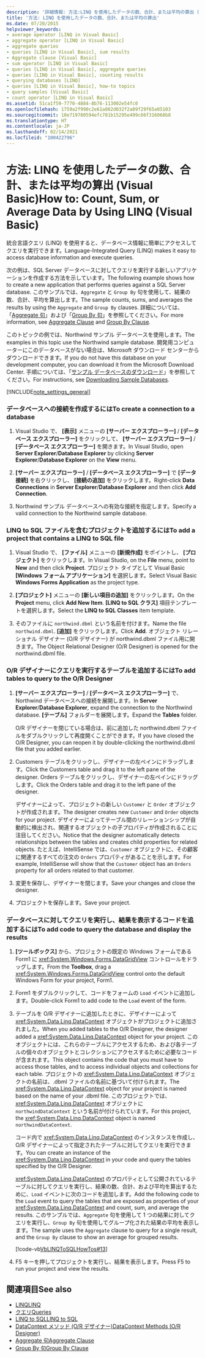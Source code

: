 ```yaml
---
description: '詳細情報: 方法:LINQ を使用したデータの数、合計、または平均の算出 (Visual Basic)'
title: '方法: LINQ を使用したデータの数、合計、または平均の算出'
ms.date: 07/20/2015
helpviewer_keywords:
- average operator [LINQ in Visual Basic]
- aggregate operator [LINQ in Visual Basic]
- aggregate queries
- queries [LINQ in Visual Basic], sum results
- Aggregate clause [Visual Basic]
- sum operator [LINQ in Visual Basic]
- queries [LINQ in Visual Basic], aggregate queries
- queries [LINQ in Visual Basic], counting results
- querying databases [LINQ]
- queries [LINQ in Visual Basic], how-to topics
- query samples [Visual Basic]
- count operator [LINQ in Visual Basic]
ms.assetid: 51ca1f59-7770-4884-8b76-113002e54fc0
ms.openlocfilehash: 1759a2f990c2e61a862d032f2a09f29f65a05103
ms.sourcegitcommit: 10e719780594efc781b15295e499c66f316068b8
ms.translationtype: HT
ms.contentlocale: ja-JP
ms.lasthandoff: 02/14/2021
ms.locfileid: "100422796"
---
```

# <a name="how-to-count-sum-or-average-data-by-using-linq-visual-basic"></a><span data-ttu-id="cf42f-103">方法: LINQ を使用したデータの数、合計、または平均の算出 (Visual Basic)</span><span class="sxs-lookup"><span data-stu-id="cf42f-103">How to: Count, Sum, or Average Data by Using LINQ (Visual Basic)</span></span>

<span data-ttu-id="cf42f-104">統合言語クエリ (LINQ) を使用すると、データベース情報に簡単にアクセスしてクエリを実行できます。</span><span class="sxs-lookup"><span data-stu-id="cf42f-104">Language-Integrated Query (LINQ) makes it easy to access database information and execute queries.</span></span>  
  
 <span data-ttu-id="cf42f-105">次の例は、SQL Server データベースに対してクエリを実行する新しいアプリケーションを作成する方法を示しています。</span><span class="sxs-lookup"><span data-stu-id="cf42f-105">The following example shows how to create a new application that performs queries against a SQL Server database.</span></span> <span data-ttu-id="cf42f-106">このサンプルでは、`Aggregate` と `Group By` 句を使用して、結果の数、合計、平均を算出します。</span><span class="sxs-lookup"><span data-stu-id="cf42f-106">The sample counts, sums, and averages the results by using the `Aggregate` and `Group By` clauses.</span></span> <span data-ttu-id="cf42f-107">詳細については、「[Aggregate 句](../../../language-reference/queries/aggregate-clause.md)」および「[Group By 句](../../../language-reference/queries/group-by-clause.md)」を参照してください。</span><span class="sxs-lookup"><span data-stu-id="cf42f-107">For more information, see [Aggregate Clause](../../../language-reference/queries/aggregate-clause.md) and [Group By Clause](../../../language-reference/queries/group-by-clause.md).</span></span>  
  
 <span data-ttu-id="cf42f-108">このトピックの例では、Northwind サンプル データベースを使用します。</span><span class="sxs-lookup"><span data-stu-id="cf42f-108">The examples in this topic use the Northwind sample database.</span></span> <span data-ttu-id="cf42f-109">開発用コンピューターにこのデータベースがない場合は、Microsoft ダウンロード センターからダウンロードできます。</span><span class="sxs-lookup"><span data-stu-id="cf42f-109">If you do not have this database on your development computer, you can download it from the Microsoft Download Center.</span></span> <span data-ttu-id="cf42f-110">手順については、「[サンプル データベースのダウンロード](../../../../framework/data/adonet/sql/linq/downloading-sample-databases.md)」を参照してください。</span><span class="sxs-lookup"><span data-stu-id="cf42f-110">For instructions, see [Downloading Sample Databases](../../../../framework/data/adonet/sql/linq/downloading-sample-databases.md).</span></span>  
  
[!INCLUDE[note_settings_general](~/includes/note-settings-general-md.md)]  
  
### <a name="to-create-a-connection-to-a-database"></a><span data-ttu-id="cf42f-111">データベースへの接続を作成するには</span><span class="sxs-lookup"><span data-stu-id="cf42f-111">To create a connection to a database</span></span>  
  
1. <span data-ttu-id="cf42f-112">Visual Studio で、 **[表示]** メニューの **[サーバー エクスプローラー]** / **[データベース エクスプローラー]** をクリックして、 **[サーバー エクスプローラー]** / **[データベース エクスプローラー]** を開きます。</span><span class="sxs-lookup"><span data-stu-id="cf42f-112">In Visual Studio, open **Server Explorer**/**Database Explorer** by clicking **Server Explorer**/**Database Explorer** on the **View** menu.</span></span>  
  
2. <span data-ttu-id="cf42f-113">**[サーバー エクスプローラー]** / **[データベース エクスプローラー]** で **[データ接続]** を右クリックし、 **[接続の追加]** をクリックします。</span><span class="sxs-lookup"><span data-stu-id="cf42f-113">Right-click **Data Connections** in **Server Explorer**/**Database Explorer** and then click **Add Connection**.</span></span>  
  
3. <span data-ttu-id="cf42f-114">Northwind サンプル データベースへの有効な接続を指定します。</span><span class="sxs-lookup"><span data-stu-id="cf42f-114">Specify a valid connection to the Northwind sample database.</span></span>  
  
### <a name="to-add-a-project-that-contains-a-linq-to-sql-file"></a><span data-ttu-id="cf42f-115">LINQ to SQL ファイルを含むプロジェクトを追加するには</span><span class="sxs-lookup"><span data-stu-id="cf42f-115">To add a project that contains a LINQ to SQL file</span></span>  
  
1. <span data-ttu-id="cf42f-116">Visual Studio で、 **[ファイル]** メニューの **[新規作成]** をポイントし、 **[プロジェクト]** をクリックします。</span><span class="sxs-lookup"><span data-stu-id="cf42f-116">In Visual Studio, on the **File** menu, point to **New** and then click **Project**.</span></span> <span data-ttu-id="cf42f-117">プロジェクト タイプとして Visual Basic **[Windows フォーム アプリケーション]** を選択します。</span><span class="sxs-lookup"><span data-stu-id="cf42f-117">Select Visual Basic **Windows Forms Application** as the project type.</span></span>  
  
2. <span data-ttu-id="cf42f-118">**[プロジェクト]** メニューの **[新しい項目の追加]** をクリックします。</span><span class="sxs-lookup"><span data-stu-id="cf42f-118">On the **Project** menu, click **Add New Item**.</span></span> <span data-ttu-id="cf42f-119">**[LINQ to SQL クラス]** 項目テンプレートを選択します。</span><span class="sxs-lookup"><span data-stu-id="cf42f-119">Select the **LINQ to SQL Classes** item template.</span></span>  
  
3. <span data-ttu-id="cf42f-120">そのファイルに `northwind.dbml` という名前を付けます。</span><span class="sxs-lookup"><span data-stu-id="cf42f-120">Name the file `northwind.dbml`.</span></span> <span data-ttu-id="cf42f-121">**[追加]** をクリックします。</span><span class="sxs-lookup"><span data-stu-id="cf42f-121">Click **Add**.</span></span> <span data-ttu-id="cf42f-122">オブジェクト リレーショナル デザイナー (O/R デザイナー) が northwind.dbml ファイル用に開きます。</span><span class="sxs-lookup"><span data-stu-id="cf42f-122">The Object Relational Designer (O/R Designer) is opened for the northwind.dbml file.</span></span>  
  
### <a name="to-add-tables-to-query-to-the-or-designer"></a><span data-ttu-id="cf42f-123">O/R デザイナーにクエリを実行するテーブルを追加するには</span><span class="sxs-lookup"><span data-stu-id="cf42f-123">To add tables to query to the O/R Designer</span></span>  
  
1. <span data-ttu-id="cf42f-124">**[サーバー エクスプローラー]** / **[データベース エクスプローラー]** で、Northwind データベースへの接続を展開します。</span><span class="sxs-lookup"><span data-stu-id="cf42f-124">In **Server Explorer**/**Database Explorer**, expand the connection to the Northwind database.</span></span> <span data-ttu-id="cf42f-125">**[テーブル]** フォルダーを展開します。</span><span class="sxs-lookup"><span data-stu-id="cf42f-125">Expand the **Tables** folder.</span></span>  
  
     <span data-ttu-id="cf42f-126">O/R デザイナーを閉じている場合は、前に追加した northwind.dbml ファイルをダブルクリックして再度開くことができます。</span><span class="sxs-lookup"><span data-stu-id="cf42f-126">If you have closed the O/R Designer, you can reopen it by double-clicking the northwind.dbml file that you added earlier.</span></span>  
  
2. <span data-ttu-id="cf42f-127">Customers テーブルをクリックし、デザイナーの左ペインにドラッグします。</span><span class="sxs-lookup"><span data-stu-id="cf42f-127">Click the Customers table and drag it to the left pane of the designer.</span></span> <span data-ttu-id="cf42f-128">Orders テーブルをクリックし、デザイナーの左ペインにドラッグします。</span><span class="sxs-lookup"><span data-stu-id="cf42f-128">Click the Orders table and drag it to the left pane of the designer.</span></span>  
  
     <span data-ttu-id="cf42f-129">デザイナーによって、プロジェクトの新しい `Customer` と `Order` オブジェクトが作成されます。</span><span class="sxs-lookup"><span data-stu-id="cf42f-129">The designer creates new `Customer` and `Order` objects for your project.</span></span> <span data-ttu-id="cf42f-130">デザイナーによってテーブル間のリレーションシップが自動的に検出され、関連するオブジェクトの子プロパティが作成されることに注目してください。</span><span class="sxs-lookup"><span data-stu-id="cf42f-130">Notice that the designer automatically detects relationships between the tables and creates child properties for related objects.</span></span> <span data-ttu-id="cf42f-131">たとえば、IntelliSense では、`Customer` オブジェクトに、その顧客に関連するすべての注文の `Orders` プロパティがあることを示します。</span><span class="sxs-lookup"><span data-stu-id="cf42f-131">For example, IntelliSense will show that the `Customer` object has an `Orders` property for all orders related to that customer.</span></span>  
  
3. <span data-ttu-id="cf42f-132">変更を保存し、デザイナーを閉じます。</span><span class="sxs-lookup"><span data-stu-id="cf42f-132">Save your changes and close the designer.</span></span>  
  
4. <span data-ttu-id="cf42f-133">プロジェクトを保存します。</span><span class="sxs-lookup"><span data-stu-id="cf42f-133">Save your project.</span></span>  
  
### <a name="to-add-code-to-query-the-database-and-display-the-results"></a><span data-ttu-id="cf42f-134">データベースに対してクエリを実行し、結果を表示するコードを追加するには</span><span class="sxs-lookup"><span data-stu-id="cf42f-134">To add code to query the database and display the results</span></span>  
  
1. <span data-ttu-id="cf42f-135">**[ツールボックス]** から、プロジェクトの既定の Windows フォームである Form1 に <xref:System.Windows.Forms.DataGridView> コントロールをドラッグします。</span><span class="sxs-lookup"><span data-stu-id="cf42f-135">From the **Toolbox**, drag a <xref:System.Windows.Forms.DataGridView> control onto the default Windows Form for your project, Form1.</span></span>  
  
2. <span data-ttu-id="cf42f-136">Form1 をダブルクリックして、コードをフォームの `Load` イベントに追加します。</span><span class="sxs-lookup"><span data-stu-id="cf42f-136">Double-click Form1 to add code to the `Load` event of the form.</span></span>  
  
3. <span data-ttu-id="cf42f-137">テーブルを O/R デザイナーに追加したときに、デザイナーによって <xref:System.Data.Linq.DataContext> オブジェクトがプロジェクトに追加されました。</span><span class="sxs-lookup"><span data-stu-id="cf42f-137">When you added tables to the O/R Designer, the designer added a <xref:System.Data.Linq.DataContext> object for your project.</span></span> <span data-ttu-id="cf42f-138">このオブジェクトには、これらのテーブルにアクセスするため、および各テーブルの個々のオブジェクトとコレクションにアクセスするために必要なコードが含まれます。</span><span class="sxs-lookup"><span data-stu-id="cf42f-138">This object contains the code that you must have to access those tables, and to access individual objects and collections for each table.</span></span> <span data-ttu-id="cf42f-139">プロジェクトの <xref:System.Data.Linq.DataContext> オブジェクトの名前は、.dbml ファイルの名前に基づいて付けられます。</span><span class="sxs-lookup"><span data-stu-id="cf42f-139">The <xref:System.Data.Linq.DataContext> object for your project is named based on the name of your .dbml file.</span></span> <span data-ttu-id="cf42f-140">このプロジェクトでは、<xref:System.Data.Linq.DataContext> オブジェクトに `northwindDataContext` という名前が付けられています。</span><span class="sxs-lookup"><span data-stu-id="cf42f-140">For this project, the <xref:System.Data.Linq.DataContext> object is named `northwindDataContext`.</span></span>  
  
     <span data-ttu-id="cf42f-141">コード内で <xref:System.Data.Linq.DataContext> のインスタンスを作成し、O/R デザイナーによって指定されたテーブルに対してクエリを実行できます。</span><span class="sxs-lookup"><span data-stu-id="cf42f-141">You can create an instance of the <xref:System.Data.Linq.DataContext> in your code and query the tables specified by the O/R Designer.</span></span>  
  
     <span data-ttu-id="cf42f-142"><xref:System.Data.Linq.DataContext> のプロパティとして公開されているテーブルに対してクエリを実行し、結果の数、合計、および平均を算出するために、`Load` イベントに次のコードを追加します。</span><span class="sxs-lookup"><span data-stu-id="cf42f-142">Add the following code to the `Load` event to query the tables that are exposed as properties of your <xref:System.Data.Linq.DataContext> and count, sum, and average the results.</span></span> <span data-ttu-id="cf42f-143">このサンプルでは、`Aggregate` 句を使用して 1 つの結果に対してクエリを実行し、`Group By` 句を使用してグループ化された結果の平均を表示します。</span><span class="sxs-lookup"><span data-stu-id="cf42f-143">The sample uses the `Aggregate` clause to query for a single result, and the `Group By` clause to show an average for grouped results.</span></span>  
  
     [!code-vb[VbLINQToSQLHowTos#13](~/samples/snippets/visualbasic/VS_Snippets_VBCSharp/VbLINQtoSQLHowTos/VB/Form6.vb#13)]  
  
4. <span data-ttu-id="cf42f-144">F5 キーを押してプロジェクトを実行し、結果を表示します。</span><span class="sxs-lookup"><span data-stu-id="cf42f-144">Press F5 to run your project and view the results.</span></span>  
  
## <a name="see-also"></a><span data-ttu-id="cf42f-145">関連項目</span><span class="sxs-lookup"><span data-stu-id="cf42f-145">See also</span></span>

- [<span data-ttu-id="cf42f-146">LINQ</span><span class="sxs-lookup"><span data-stu-id="cf42f-146">LINQ</span></span>](index.md)
- [<span data-ttu-id="cf42f-147">クエリ</span><span class="sxs-lookup"><span data-stu-id="cf42f-147">Queries</span></span>](../../../language-reference/queries/index.md)
- [<span data-ttu-id="cf42f-148">LINQ to SQL</span><span class="sxs-lookup"><span data-stu-id="cf42f-148">LINQ to SQL</span></span>](../../../../framework/data/adonet/sql/linq/index.md)
- [<span data-ttu-id="cf42f-149">DataContext メソッド (O/R デザイナー)</span><span class="sxs-lookup"><span data-stu-id="cf42f-149">DataContext Methods (O/R Designer)</span></span>](/visualstudio/data-tools/datacontext-methods-o-r-designer)
- [<span data-ttu-id="cf42f-150">Aggregate 句</span><span class="sxs-lookup"><span data-stu-id="cf42f-150">Aggregate Clause</span></span>](../../../language-reference/queries/aggregate-clause.md)
- [<span data-ttu-id="cf42f-151">Group By 句</span><span class="sxs-lookup"><span data-stu-id="cf42f-151">Group By Clause</span></span>](../../../language-reference/queries/group-by-clause.md)
